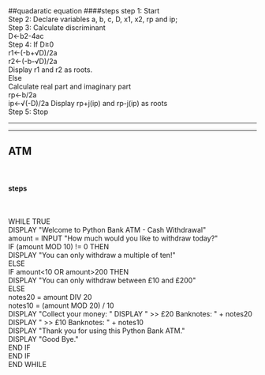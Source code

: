 <body>
##quadaratic equation
  ####steps
step 1: Start
  <br>
Step 2: Declare variables a, b, c, D, x1, x2, rp and ip;<br>
Step 3: Calculate discriminant<br>
         D←b2-4ac<br>
Step 4: If D≥0<br>
              r1←(-b+√D)/2a<br>
              r2←(-b-√D)/2a <br>
              Display r1 and r2 as roots.<br>
        Else     <br>
              Calculate real part and imaginary part<br>
              rp←b/2a<br>
              ip←√(-D)/2a
              Display rp+j(ip) and rp-j(ip) as roots<br>
  Step 5: Stop </p>     
  </body>

<hr>
<hr>

<body>
<h2>ATM</h2> <br>
  <h4>steps</h4><br>
<P>WHILE TRUE<br>
   DISPLAY "Welcome to Python Bank ATM - Cash Withdrawal"<br>
   amount = INPUT "How much would you like to withdraw today?"<br>
   IF (amount MOD 10) != 0 THEN<br>
      DISPLAY "You can only withdraw a multiple of ten!"<br>
   ELSE<br>
      IF amount<10 OR amount>200 THEN<br>
         DISPLAY "You can only withdraw between £10 and £200"<br>
      ELSE<br>
         notes20 = amount DIV 20<br>
         notes10 = (amount MOD 20) / 10<br>
         DISPLAY "Collect your money: "
         DISPLAY "    >> £20 Banknotes: " + notes20<br>
         DISPLAY "    >> £10 Banknotes: " + notes10<br>
         DISPLAY "Thank you for using this Python Bank ATM."<br>
         DISPLAY "Good Bye."<br>
      END IF<br>
   END IF<br>
  END WHILE</P><br>
  </body>
